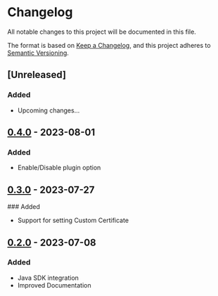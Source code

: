 # Changelog

All notable changes to this project will be documented in this file.

The format is based on [Keep a Changelog](https://keepachangelog.com/en/1.0.0/),
and this project adheres to [Semantic Versioning](https://semver.org/spec/v2.0.0.html).

## [Unreleased]

### Added

- Upcoming changes...

## [0.4.0] - 2023-08-01
### Added
- Enable/Disable plugin option

## [0.3.0] - 2023-07-27
### Added
- Support for setting Custom Certificate

## [0.2.0] - 2023-07-08
### Added
- Java SDK integration
- Improved Documentation

[0.2.0]: https://github.com/scanoss/scanoss-sonar-example-plugin/compare/v0.0.0...v0.2.0
[0.3.0]: https://github.com/scanoss/scanoss-sonar-example-plugin/compare/v0.2.0...v0.3.0
[0.4.0]: https://github.com/scanoss/scanoss-sonar-example-plugin/compare/v0.3.0...v0.4.0
